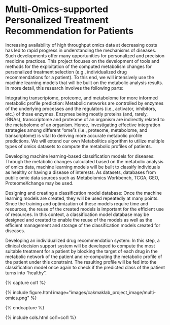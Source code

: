 ---
---

# Multi-Omics-supported Personalized Treatment Recommendation for Patients
Increasing availability of high throughput omics data at decreasing costs has led to rapid progress in understanding the mechanisms of diseases. Such developments offer many opportunities for personalized and precision medicine practices. This project focuses on the development of tools and methods for the exploitation of the computed metabolism changes for personalized treatment selection (e.g., individualized drug recommendations for a patient). To this end, we will intensively use the machine learning models that will be built on the metabolic analysis results. In more detail, this research involves the following parts:

Integrating transcriptome, proteome, and metabolome for more informed metabolic profile prediction: Metabolic networks are controlled by enzymes of the underlying processes and the regulators (i.e., activator, inhibitors, etc.) of those enzymes. Enzymes being mostly proteins (and, rarely, rRNAs), transcriptome and proteome of an organism are indirectly related to the metabolome of an organism. Hence, investigating effective integration strategies among different “ome”s (i.e., proteome, metabolome, and transcriptome) is vital to deriving more accurate metabolic profile predictions. We will extend our own Metabolitics algorithm to utilize multiple types of omics datasets to compute the metabolic profiles of patients.

Developing machine learning-based classification models for diseases: Through the metabolic changes calculated based on the metabolic analysis of omics data, machine learning models will be built to classify individuals as healthy or having a disease of interests. As datasets, databases from public omic data sources such as Metabolomics Workbench, TCGA, GEO, ProteomeXchange may be used.

Designing and creating a classification model database: Once the machine learning models are created, they will be used repeatedly at many points. Since the training and optimization of these models require time and resources, the reuse of the created models is important for the efficient use of resources. In this context, a classification model database may be designed and created to enable the reuse of the models as well as the efficient management and storage of the classification models created for diseases.

Developing an individualized drug recommendation system: In this step, a clinical decision support system will be developed to compute the most suitable treatment for a patient by blocking the target of each drug in the metabolic network of the patient and re-computing the metabolic profile of the patient under this constraint. The resulting profile will be fed into the classification model once again to check if the predicted class of the patient turns into “healthy”.

{% capture col1 %}

{%
  include figure.html
  image="images/cakmaklab_project_image/multi-omics.png"
%}

{% endcapture %}

{% include cols.html col1=col1 %}